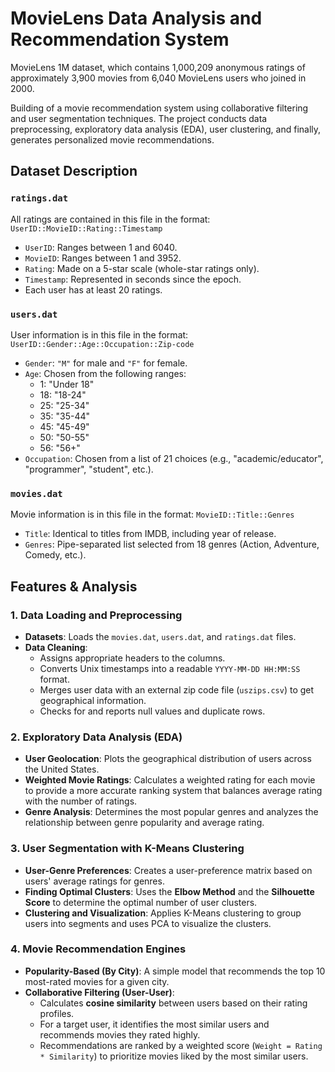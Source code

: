 # MovieLens Data Analysis and Recommendation System

MovieLens 1M dataset, which contains 1,000,209 anonymous ratings of approximately 3,900 movies from 6,040 MovieLens users who joined in 2000.

Building of a movie recommendation system using collaborative filtering and user segmentation techniques. The project conducts data preprocessing, exploratory data analysis (EDA), user clustering, and finally, generates personalized movie recommendations.

## Dataset Description

### `ratings.dat`
All ratings are contained in this file in the format: `UserID::MovieID::Rating::Timestamp`

* `UserID`: Ranges between 1 and 6040.
* `MovieID`: Ranges between 1 and 3952.
* `Rating`: Made on a 5-star scale (whole-star ratings only).
* `Timestamp`: Represented in seconds since the epoch.
* Each user has at least 20 ratings.

### `users.dat`
User information is in this file in the format: `UserID::Gender::Age::Occupation::Zip-code`

* `Gender`: `"M"` for male and `"F"` for female.
* `Age`: Chosen from the following ranges:
  * 1: "Under 18"
  * 18: "18-24"
  * 25: "25-34"
  * 35: "35-44"
  * 45: "45-49"
  * 50: "50-55"
  * 56: "56+"
* `Occupation`: Chosen from a list of 21 choices (e.g., "academic/educator", "programmer", "student", etc.).

### `movies.dat`
Movie information is in this file in the format: `MovieID::Title::Genres`

* `Title`: Identical to titles from IMDB, including year of release.
* `Genres`: Pipe-separated list selected from 18 genres (Action, Adventure, Comedy, etc.).

## Features & Analysis

### 1. Data Loading and Preprocessing
* **Datasets**: Loads the `movies.dat`, `users.dat`, and `ratings.dat` files.
* **Data Cleaning**:
  * Assigns appropriate headers to the columns.
  * Converts Unix timestamps into a readable `YYYY-MM-DD HH:MM:SS` format.
  * Merges user data with an external zip code file (`uszips.csv`) to get geographical information.
  * Checks for and reports null values and duplicate rows.

### 2. Exploratory Data Analysis (EDA)
* **User Geolocation**: Plots the geographical distribution of users across the United States.
* **Weighted Movie Ratings**: Calculates a weighted rating for each movie to provide a more accurate ranking system that balances average rating with the number of ratings.
* **Genre Analysis**: Determines the most popular genres and analyzes the relationship between genre popularity and average rating.

### 3. User Segmentation with K-Means Clustering
* **User-Genre Preferences**: Creates a user-preference matrix based on users' average ratings for genres.
* **Finding Optimal Clusters**: Uses the **Elbow Method** and the **Silhouette Score** to determine the optimal number of user clusters.
* **Clustering and Visualization**: Applies K-Means clustering to group users into segments and uses PCA to visualize the clusters.

### 4. Movie Recommendation Engines
* **Popularity-Based (By City)**: A simple model that recommends the top 10 most-rated movies for a given city.
* **Collaborative Filtering (User-User)**:
  * Calculates **cosine similarity** between users based on their rating profiles.
  * For a target user, it identifies the most similar users and recommends movies they rated highly.
  * Recommendations are ranked by a weighted score (`Weight = Rating * Similarity`) to prioritize movies liked by the most similar users.

